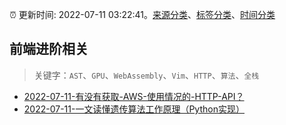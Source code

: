:alarm_clock: 更新时间: 2022-07-11 03:22:41。[来源分类](../README.md)、[标签分类](../TAGS.md)、[时间分类](../TIMELINE.md)

## 前端进阶相关


> 关键字：`AST`、`GPU`、`WebAssembly`、`Vim`、`HTTP`、`算法`、`全栈`



- [2022-07-11-有没有获取-AWS-使用情况的-HTTP-API？](https://www.v2ex.com/t/865333) 
- [2022-07-11-一文读懂遗传算法工作原理（Python实现）](https://toutiao.io/k/s0vxu7o) 